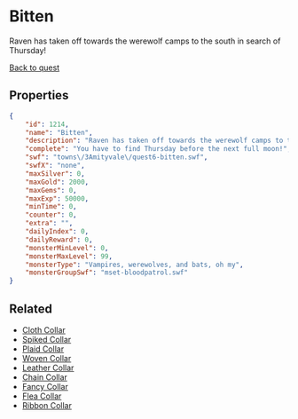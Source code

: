 # Bitten

Raven has taken off towards the werewolf camps to the south in search of Thursday!

[Back to quest](../quests.md)

## Properties

```json
{
    "id": 1214,
    "name": "Bitten",
    "description": "Raven has taken off towards the werewolf camps to the south in search of Thursday!",
    "complete": "You have to find Thursday before the next full moon!",
    "swf": "towns\/3Amityvale\/quest6-bitten.swf",
    "swfX": "none",
    "maxSilver": 0,
    "maxGold": 2000,
    "maxGems": 0,
    "maxExp": 50000,
    "minTime": 0,
    "counter": 0,
    "extra": "",
    "dailyIndex": 0,
    "dailyReward": 0,
    "monsterMinLevel": 0,
    "monsterMaxLevel": 99,
    "monsterType": "Vampires, werewolves, and bats, oh my",
    "monsterGroupSwf": "mset-bloodpatrol.swf"
}
```

## Related

- [Cloth Collar](../items/13180-cloth-collar.md)
- [Spiked Collar](../items/13181-spiked-collar.md)
- [Plaid Collar](../items/13182-plaid-collar.md)
- [Woven Collar](../items/13183-woven-collar.md)
- [Leather Collar](../items/13184-leather-collar.md)
- [Chain Collar](../items/13185-chain-collar.md)
- [Fancy Collar](../items/13186-fancy-collar.md)
- [Flea Collar](../items/13187-flea-collar.md)
- [Ribbon Collar](../items/13188-ribbon-collar.md)

